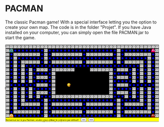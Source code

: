 # PACMAN

The classic Pacman game! With a special interface letting you the option to create your own map.
The code is in the folder "Projet".
If you have Java installed on your computer, you can simply open the file PACMAN.jar to start the game.

![alt text](https://github.com/guillemaru/PACMAN/blob/master/Captura.PNG)
